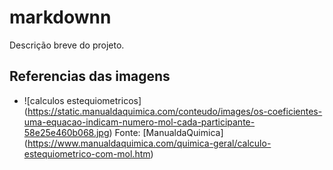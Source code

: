 # markdownn

Descrição breve do projeto.

## Referencias das imagens
- ![calculos estequiometricos] (https://static.manualdaquimica.com/conteudo/images/os-coeficientes-uma-equacao-indicam-numero-mol-cada-participante-58e25e460b068.jpg)
Fonte: [ManualdaQuimica] (https://www.manualdaquimica.com/quimica-geral/calculo-estequiometrico-com-mol.htm)  
